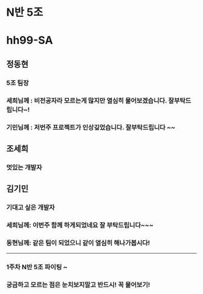 # N반 5조
# hh99-SA

## 정동현
### 5조 팀장
### 세희님께 : 비전공자라 모르는게 많지만 열심히 물어보겠습니다. 잘부탁드립니다~!
### 기민님께 : 저번주 프로젝트가 인상깊었습니다. 잘부탁드립니다 ~~

## 조세희
### 멋있는 개발자

## 김기민
### 기대고 싶은 개발자

### 세희님께: 이번주 함께 하게되었네요 잘 부탁드립니다~~~
### 동현님께: 같은 팀이 되었으니 같이 열심히 해나가봅시다!


***

### 1주차 N반 5조 파이팅 ~
### 궁금하고 모르는 점은 눈치보지말고 반드시! 꼭 물어보기!

